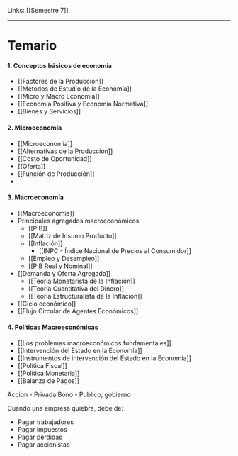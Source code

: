 Links: [[Semestre 7]]
___

# Temario
#### 1. Conceptos básicos de economía
- [[Factores de la Producción]]
- [[Métodos de Estudio de la Economía]]
- [[Micro y Macro Economía]]
- [[Economía Positiva y Economía Normativa]]
- [[Bienes y Servicios]]
#### 2. Microeconomía
- [[Microeconomía]]
- [[Alternativas de la Producción]]
- [[Costo de Oportunidad]]
- [[Oferta]]
- [[Función de Producción]]
- 
#### 3. Macroeconomía
- [[Macroeconomía]]
- Principales agregados macroeconómicos
	- [[PIB]]
	- [[Matriz de Insumo Producto]]
	- [[Inflación]]
		- [[INPC - Índice Nacional de Precios al Consumidor]]
	- [[Empleo y Desempleo]]
	- [[PIB Real y Nominal]]
- [[Demanda y Oferta Agregada]]
	- [[Teoría Monetarista de la Inflación]]
	- [[Teoría Cuantitativa del Dinero]]
	- [[Teoría Estructuralista de la Inflación]]
- [[Ciclo económico]]
- [[Flujo Circular  de Agentes Económicos]]
#### 4. Políticas Macroeconómicas
- [[Los problemas macroeconómicos fundamentales]]
- [[Intervención del Estado en la Economía]]
- [[Instrumentos de intervención del Estado en la Economía]]
- [[Política Fiscal]]
- [[Política Monetaria]]
- [[Balanza de Pagos]]


Accion - Privada
Bono - Publico, gobierno

Cuando una empresa quiebra, debe de:
- Pagar trabajadores
- Pagar impuestos
- Pagar perdidas
- Pagar accionistas
